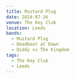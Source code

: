 ```yaml
---
title: Mustard Plug
date: 2024-07-26
venue: The Key Club
location: Leeds
bands:
  - Mustard Plug
  - Deadbeat at Dawn
  - Diddy vs The Kingdom
tags:
  - The Key Club
  - Leeds
---
```

